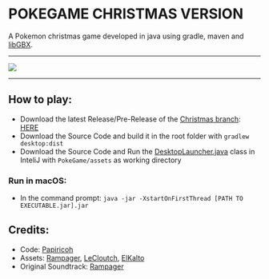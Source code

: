 # POKEGAME CHRISTMAS VERSION
A Pokemon christmas game developed in java using gradle, maven and [libGBX](https://libgdx.com/). 

<hr>
<img src="./assets/misc/pokemon_intro.gif">
<hr>


## How to play:
* Download the latest Release/Pre-Release of the [Christmas branch](https://github.com/papiricoh/PokemonGame/branches): [HERE](https://github.com/papiricoh/PokemonGame/releases/tag/xmasII)
* Download the Source Code and build it in the root folder with `gradlew desktop:dist`
* Download the Source Code and Run the [DesktopLauncher.java](https://github.com/papiricoh/PokemonGame/blob/master/desktop/src/com/papiricoh/pokegame/DesktopLauncher.java) class in InteliJ with `PokeGame/assets` as working directory

### Run in macOS:
* In the command prompt: `java -jar -XstartOnFirstThread [PATH TO EXECUTABLE.jar].jar`

## Credits:
* Code: [Papiricoh](https://github.com/papiricoh)
* Assets: [Rampager](https://github.com/MilanesaBolchevique), [LeCloutch](https://github.com/LeCloutch), [ElKalto](https://github.com/ElKalto)
* Original Soundtrack: [Rampager](https://github.com/MilanesaBolchevique)
